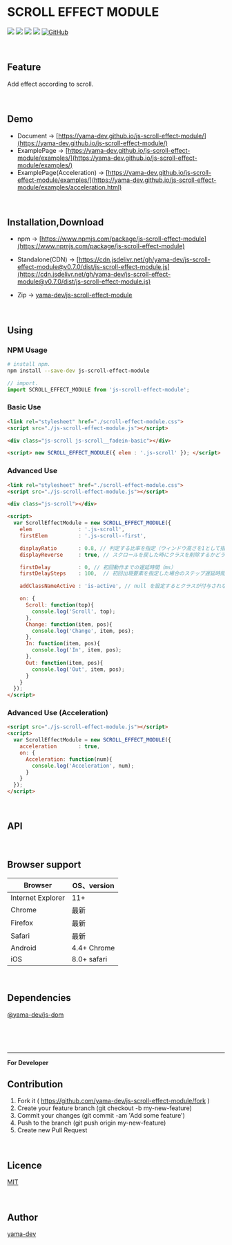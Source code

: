 # SCROLL EFFECT MODULE

[![](https://img.shields.io/github/repo-size/yama-dev/js-scroll-effect-module.svg)](https://github.com/yama-dev/js-scroll-effect-module/releases/latest)
[![](https://img.shields.io/github/release/yama-dev/js-scroll-effect-module.svg)](https://github.com/yama-dev/js-scroll-effect-module/releases/latest)
[![](https://img.shields.io/david/yama-dev/js-scroll-effect-module.svg)](https://github.com/yama-dev/js-scroll-effect-module/releases/latest)
[![](https://img.shields.io/david/dev/yama-dev/js-scroll-effect-module.svg)](https://github.com/yama-dev/js-scroll-effect-module/releases/latest)
[![GitHub](https://img.shields.io/github/license/yama-dev/js-scroll-effect-module.svg)](https://github.com/yama-dev/js-scroll-effect-module/blob/master/LICENSE)

<br>

## Feature

Add effect according to scroll.  

<br>

## Demo

- Document -> [https://yama-dev.github.io/js-scroll-effect-module/](https://yama-dev.github.io/js-scroll-effect-module/)
- ExamplePage -> [https://yama-dev.github.io/js-scroll-effect-module/examples/](https://yama-dev.github.io/js-scroll-effect-module/examples/)
- ExamplePage(Acceleration) -> [https://yama-dev.github.io/js-scroll-effect-module/examples/](https://yama-dev.github.io/js-scroll-effect-module/examples/acceleration.html)

<br>

## Installation,Download

- npm -> [https://www.npmjs.com/package/js-scroll-effect-module](https://www.npmjs.com/package/js-scroll-effect-module)

- Standalone(CDN) -> [https://cdn.jsdelivr.net/gh/yama-dev/js-scroll-effect-module@v0.7.0/dist/js-scroll-effect-module.js](https://cdn.jsdelivr.net/gh/yama-dev/js-scroll-effect-module@v0.7.0/dist/js-scroll-effect-module.js)

- Zip -> [yama-dev/js-scroll-effect-module](https://github.com/yama-dev/js-scroll-effect-module/releases/latest)

<br>

## Using

### NPM Usage

``` bash
# install npm.
npm install --save-dev js-scroll-effect-module
```

``` javascript
// import.
import SCROLL_EFFECT_MODULE from 'js-scroll-effect-module';
```

### Basic Use

``` html
<link rel="stylesheet" href="./scroll-effect-module.css">
<script src="./js-scroll-effect-module.js"></script>

<div class="js-scroll js-scroll__fadein-basic"></div>

<script> new SCROLL_EFFECT_MODULE({ elem : '.js-scroll' }); </script>
```

### Advanced Use

``` html
<link rel="stylesheet" href="./scroll-effect-module.css">
<script src="./js-scroll-effect-module.js"></script>

<div class="js-scroll"></div>

<script>
  var ScrollEffectModule = new SCROLL_EFFECT_MODULE({
    elem               : '.js-scroll',
    firstElem          : '.js-scroll--first',

    displayRatio       : 0.8, // 判定する比率を指定（ウィンドウ高さを1として指定）
    displayReverse     : true, // スクロールを戻した時にクラスを削除するかどうか

    firstDelay         : 0, // 初回動作までの遅延時間（ms）
    firstDelaySteps    : 100,  // 初回出現要素を指定した場合のステップ遅延時間（ms）

    addClassNameActive : 'is-active', // null を設定するとクラスが付与されなくなる。

    on: {
      Scroll: function(top){
        console.log('Scroll', top);
      },
      Change: function(item, pos){
        console.log('Change', item, pos);
      },
      In: function(item, pos){
        console.log('In', item, pos);
      },
      Out: function(item, pos){
        console.log('Out', item, pos);
      }
    }
  });
</script>
```

### Advanced Use (Acceleration)

``` html
<script src="./js-scroll-effect-module.js"></script>
<script>
  var ScrollEffectModule = new SCROLL_EFFECT_MODULE({
    acceleration       : true,
    on: {
      Acceleration: function(num){
        console.log('Acceleration', num);
      }
    }
  });
</script>
```

<br>

## API

<br>


## Browser support

| Browser           | OS、version | 
| ---               | ---         | 
| Internet Explorer | 11+         | 
| Chrome            | 最新        | 
| Firefox           | 最新        | 
| Safari            | 最新        | 
| Android           | 4.4+ Chrome | 
| iOS               | 8.0+ safari | 

<br>

## Dependencies

[@yama-dev/js-dom](https://github.com/yama-dev/js-dom)

<br><br><br>

---

**For Developer**

## Contribution

1. Fork it ( https://github.com/yama-dev/js-scroll-effect-module/fork )
2. Create your feature branch (git checkout -b my-new-feature)
3. Commit your changes (git commit -am 'Add some feature')
4. Push to the branch (git push origin my-new-feature)
5. Create new Pull Request

<br>

## Licence

[MIT](https://github.com/yama-dev/js-scroll-effect-module/blob/master/LICENSE)

<br>

## Author

[yama-dev](https://github.com/yama-dev)

